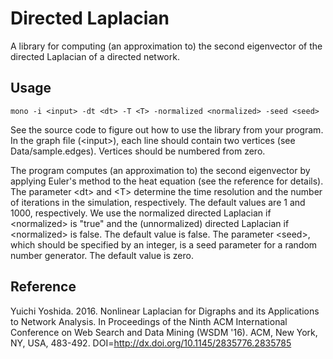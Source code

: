 # Directed Laplacian
A library for computing (an approximation to) the second eigenvector of the directed Laplacian of a directed network.

## Usage
    mono -i <input> -dt <dt> -T <T> -normalized <normalized> -seed <seed>

See the source code to figure out how to use the library from your program.
In the graph file (&lt;input&gt;), each line should contain two vertices (see Data/sample.edges).
Vertices should be numbered from zero.

The program computes (an approximation to) the second eigenvector by applying Euler's method to the heat equation (see the reference for details).
The parameter &lt;dt&gt; and &lt;T&gt; determine the time resolution and the number of iterations in the simulation, respectively.
The default values are 1 and 1000, respectively.
We use the normalized directed Laplacian if &lt;normalized&gt; is "true" and the (unnormalized) directed Laplacian if &lt;normalized&gt; is false.
The default value is false.
The parameter &lt;seed&gt;, which should be specified by an integer, is a seed parameter for a random number generator.
The default value is zero.

## Reference
Yuichi Yoshida. 2016. Nonlinear Laplacian for Digraphs and its Applications to Network Analysis. In Proceedings of the Ninth ACM International Conference on Web Search and Data Mining (WSDM '16). ACM, New York, NY, USA, 483-492. DOI=http://dx.doi.org/10.1145/2835776.2835785
